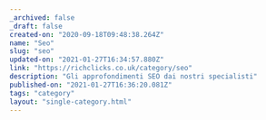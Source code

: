 ```yaml
---
_archived: false
_draft: false
created-on: "2020-09-18T09:48:38.264Z"
name: "Seo"
slug: "seo"
updated-on: "2021-01-27T16:34:57.880Z"
link: "https://richclicks.co.uk/category/seo"
description: "Gli approfondimenti SEO dai nostri specialisti"
published-on: "2021-01-27T16:36:20.081Z"
tags: "category"
layout: "single-category.html"
---
```



